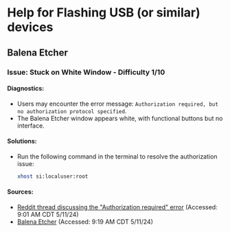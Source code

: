 # Help for Flashing USB (or similar) devices

## Balena Etcher

### Issue: Stuck on White Window - Difficulty 1/10

#### Diagnostics:
- Users may encounter the error message: `Authorization required, but no authorization protocol specified`.
- The Balena Etcher window appears white, with functional buttons but no interface.

#### Solutions:
- Run the following command in the terminal to resolve the authorization issue:
  ```bash
  xhost si:localuser:root
  ```

#### Sources:
- [Reddit thread discussing the "Authorization required" error](https://www.reddit.com/r/linux4noobs/comments/lu1plx/hi_i_get_this_authorization_required_but_no/) (Accessed: 9:01 AM CDT 5/11/24)
- [Balena Etcher](https://github.com/balena-io/etcher/) (Accessed: 9:19 AM CDT 5/11/24)
